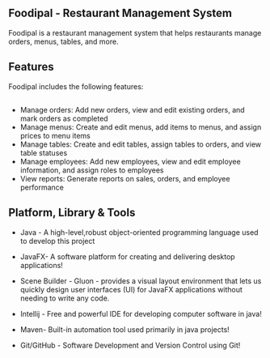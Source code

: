 ## Foodipal - Restaurant Management System
Foodipal is a restaurant management system that helps restaurants manage orders, menus, tables, and more.

## Features
Foodipal includes the following features:

## 
+ Manage orders: Add new orders, view and edit existing orders, and mark orders as completed
+ Manage menus: Create and edit menus, add items to menus, and assign prices to menu items
+ Manage tables: Create and edit tables, assign tables to orders, and view table statuses
+ Manage employees: Add new employees, view and edit employee information, and assign roles to employees
+ View reports: Generate reports on sales, orders, and employee performance

## Platform, Library & Tools

+ Java - A high-level,robust object-oriented programming language used to develop this project

+ JavaFX- A software platform for creating and delivering desktop applications!

+ Scene Builder - Gluon - provides a visual layout environment that lets us quickly design user interfaces (UI) for JavaFX applications without needing to write any code.

+ Intellij - Free and powerful IDE for developing computer software in java!

+ Maven- Built-in automation tool used primarily in java projects!

+ Git/GitHub - Software Development and Version Control using Git!
